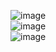 ![image](https://github.com/Thawuship/Power-Apps-Component-Framework/assets/49475559/5f3cf625-1ff1-48fb-9202-fcdbf1df783b)
<br>
![image](https://github.com/Thawuship/Power-Apps-Component-Framework/assets/49475559/65e05bcd-0d73-414d-bbb4-b4502ca1ce85)
<br>
![image](https://github.com/Thawuship/Power-Apps-Component-Framework/assets/49475559/6095f92a-3f66-4b68-bb73-6e51b8bf7e89)

